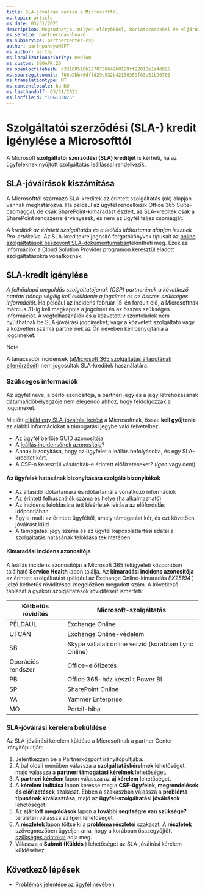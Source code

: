 ```yaml
---
title: SLA-jóváírás kérése a Microsofttól
ms.topic: article
ms.date: 03/31/2021
description: Megtudhatja, milyen előnyökkel, korlátozásokkal és eljárásokkal igényelhet szolgáltatói szerződést (SLA) a Microsofttól, ha az ügyfelek szolgáltatás-kimaradást tapasztalnak.
ms.service: partner-dashboard
ms.subservice: partnercenter-csp
author: parthpandyaMSFT
ms.author: parthp
ms.localizationpriority: medium
ms.custom: SEOAPR.20
ms.openlocfilehash: d33188510b127873864260199ff92018e1a4d995
ms.sourcegitcommit: 766b2bb46dffd29e532b42106359f83e51b96700
ms.translationtype: MT
ms.contentlocale: hu-HU
ms.lasthandoff: 03/31/2021
ms.locfileid: "106103825"
---
```

# <a name="how-and-when-to-request-a-service-level-agreement-sla-credit-from-microsoft"></a>Szolgáltatói szerződési (SLA-) kredit igénylése a Microsofttól

A Microsoft **szolgáltatói szerződési (SLA) kreditjét** is kérheti, ha az ügyfeleknek nyújtott szolgáltatás leállással rendelkezik.

## <a name="sla-credit-calculation"></a>SLA-jóváírások kiszámítása

A Microsofttól származó SLA-kreditek az érintett szolgáltatás (ok) alapján vannak meghatározva. Ha például az ügyfél rendelkezik Office 365 Suite-csomaggal, de csak SharePoint-kimaradást észlelt, az SLA-kreditek csak a SharePoint rendszerre érvényesek, és nem az ügyfél teljes csomagját.

*A kreditek az érintett szolgáltatás és a leállás időtartama alapján lesznek Pro-értékelve.* Az SLA-kreditekre jogosító forgatókönyvek típusait az [online szolgáltatások összevont SLA-dokumentumában](http://www.microsoftvolumelicensing.com/DocumentSearch.aspx?Mode=3&DocumentTypeId=37)tekintheti meg. Ezek az információk a Cloud Solution Provider programon keresztül eladott szolgáltatásokra vonatkoznak.


## <a name="request-an-sla-credit"></a>SLA-kredit igénylése

*A felhőalapú megoldás szolgáltatójának (CSP) partnerének a következő naptári hónap végéig kell elküldenie a jogcímet és az összes szükséges információt.* Ha például az incidens február 15-én fordult elő, a Microsoftnak március 31-ig kell megkapnia a jogcímet és az összes szükséges információt. A végfelhasználók és a közvetett viszonteladók nem nyújthatnak be SLA-jóváírási jogcímeket; vagy a közvetett szolgáltató vagy a közvetlen számla partnernek az Ön nevében kell benyújtania a jogcímeket.

>[!NOTE]
>A tanácsadói incidensek (a[Microsoft 365 szolgáltatás állapotának ellenőrzését](https://docs.microsoft.com/microsoft-365/enterprise/view-service-health?&preserve-view=trueo365-worldwide#incidents-and-advisories)) nem jogosultak SLA-kreditek használatára.

### <a name="required-information"></a>Szükséges információk

Az ügyfél neve, a bérlő azonosítója, a partneri jegy és a jegy létrehozásának dátuma/időbélyegzője nem elegendő ahhoz, hogy feldolgozzák a jogcímeket.

Mielőtt [elküld egy SLA-jóváírási kérést](#submit-sla-credit-request) a Microsoftnak, össze **kell gyűjtenie** az alábbi információkat a támogatási jegybe való felvételhez:

- Az ügyfél bérlője GUID azonosítója
- A [leállás incidensének azonosítója](#outage-incident-identifier)?
- Annak bizonyítása, hogy az ügyfelet a leállás befolyásolta, és egy SLA-kreditet kért.
- A CSP-n keresztül vásároltak-e érintett előfizetéseket? (*Igen* vagy *nem*)

#### <a name="evidence-that-proves-customer-impact"></a>Az ügyfelek hatásának bizonyítására szolgáló bizonyítékok

- Az állásidő időtartamára és időtartamára vonatkozó információk
- Az érintett felhasználók száma és helye (ha alkalmazható)
- Az incidens feloldására tett kísérletek leírása az előfordulás időpontjában
- Egy e-mailt az érintett ügyféltől, amely támogatást kér, és ezt követően jóváírást küld
- A támogatási jegy száma és az ügyfél kapcsolattartási adatai a szolgáltatás hatásának feloldása tekintetében


#### <a name="outage-incident-identifier"></a>Kimaradási incidens azonosítója

A leállás incidens azonosítóját a Microsoft 365 felügyeleti központban található **Service Health** lapon találja. Az **kimaradási incidens azonosítója** az érintett szolgáltatást (például az Exchange Online-kimaradás *EX25194* ) jelző kétbetűs rövidítéssel megelőzően megadott szám. A következő táblázat a gyakori szolgáltatások rövidítéseit ismerteti:

| Kétbetűs rövidítés | Microsoft-szolgáltatás |
| ----------------------- | ----------------- |
| PÉLDÁUL | Exchange Online |
| UTCÁN | Exchange Online-védelem |
| SB | Skype vállalati online verzió (korábban Lync Online) |
| Operációs rendszer | Office-előfizetés |
| PB | Office 365-höz készült Power BI |
| SP | SharePoint Online |
| YA | Yammer Enterprise |
| MO | Portál-hiba |

### <a name="submit-sla-credit-request"></a>SLA-jóváírási kérelem beküldése

Az SLA-jóváírási kérelem küldése a Microsoftnak a partner Center irányítópultján:

1. Jelentkezzen be a Partnerközpont irányítópultjába.
2. A bal oldali menüben válassza a **szolgáltatáskérelmek** lehetőséget, majd válassza a **partneri támogatási kérelmek** lehetőséget.
3. A **partneri kérelem** lapon válassza az **új kérelem** lehetőséget.
4. A **kérelem indítása** lapon keresse meg a **CSP-ügyfelek, megrendelések és előfizetések** szakaszt. Ebben a szakaszban válassza a **probléma típusának kiválasztása**, majd az **ügyfél-szolgáltatási jóváírások** lehetőséget.
5. Az **ajánlott megoldások** lapon a **további segítségre van szüksége?** területen válassza az **Igen** lehetőséget.
6. A **részletek** lapon töltse ki a **probléma részletei** szakaszt. A **részletek** szövegmezőben ügyeljen arra, hogy a korábban összegyűjtött [szükséges adatokat](#required-information) adja meg.
7. Válassza a **Submit (Küldés** ) lehetőséget az SLA-jóváírási kérelem küldéséhez.

## <a name="next-steps"></a>Következő lépések

- [Problémák jelentése az ügyfél nevében](report-problems-on-behalf-of-a-customer.md)
